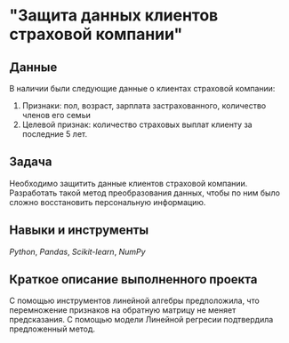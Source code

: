 #  "Защита данных клиентов страховой компании"


## Данные

В наличии были следующие данные о клиентах страховой компании:
1. Признаки: пол, возраст, зарплата застрахованного, количество членов его семьи
2. Целевой признак: количество страховых выплат клиенту за последние 5 лет.
  
## Задача

Необходимо защитить данные клиентов страховой компании. Разработать такой метод преобразования данных, чтобы по ним было сложно восстановить персональную информацию.
   
## Навыки и инструменты
*Python*, *Pandas*, *Scikit-learn*, *NumPy*

## Краткое описание выполненного проекта
С помощью инструментов линейной алгебры предположила, что перемножение признаков на обратную матрицу не меняет предсказания. С помощью модели Линейной регресии подтвердила предложенный метод. 

